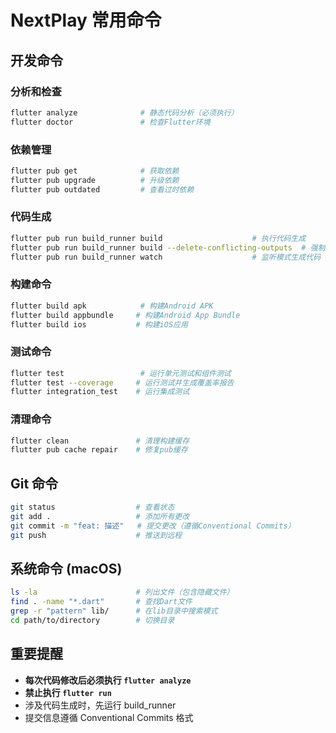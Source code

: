 # NextPlay 常用命令

## 开发命令

### 分析和检查
```bash
flutter analyze              # 静态代码分析（必须执行）
flutter doctor               # 检查Flutter环境
```

### 依赖管理
```bash
flutter pub get              # 获取依赖
flutter pub upgrade          # 升级依赖
flutter pub outdated         # 查看过时依赖
```

### 代码生成
```bash
flutter pub run build_runner build                    # 执行代码生成
flutter pub run build_runner build --delete-conflicting-outputs  # 强制重新生成
flutter pub run build_runner watch                    # 监听模式生成代码
```

### 构建命令
```bash
flutter build apk            # 构建Android APK
flutter build appbundle     # 构建Android App Bundle
flutter build ios           # 构建iOS应用
```

### 测试命令
```bash
flutter test                 # 运行单元测试和组件测试
flutter test --coverage     # 运行测试并生成覆盖率报告
flutter integration_test    # 运行集成测试
```

### 清理命令
```bash
flutter clean               # 清理构建缓存
flutter pub cache repair    # 修复pub缓存
```

## Git 命令
```bash
git status                  # 查看状态
git add .                   # 添加所有更改
git commit -m "feat: 描述"   # 提交更改（遵循Conventional Commits）
git push                    # 推送到远程
```

## 系统命令 (macOS)
```bash
ls -la                      # 列出文件（包含隐藏文件）
find . -name "*.dart"       # 查找Dart文件
grep -r "pattern" lib/      # 在lib目录中搜索模式
cd path/to/directory        # 切换目录
```

## 重要提醒
- **每次代码修改后必须执行 `flutter analyze`**
- **禁止执行 `flutter run`**
- 涉及代码生成时，先运行 build_runner
- 提交信息遵循 Conventional Commits 格式